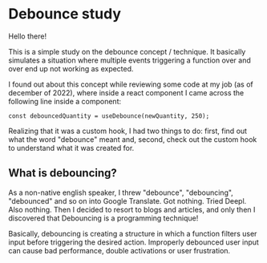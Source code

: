 # Debounce study

Hello there!

This is a simple study on the debounce concept / technique. It basically simulates a situation where multiple events triggering a function over and over end up not working as expected.

I found out about this concept while reviewing some code at my job (as of december of 2022), where inside a react component I came across the following line inside a component:

    const debouncedQuantity = useDebounce(newQuantity, 250);

Realizing that it was a custom hook, I had two things to do: first, find out what the word "debounce" meant and, second, check out the custom hook to understand what it was created for.

## What is debouncing?

As a non-native english speaker, I threw "debounce", "debouncing", "debounced" and so on into Google Translate. Got nothing. Tried Deepl. Also nothing. Then I decided to resort to blogs and articles, and only then I discovered that Debouncing is a programming technique!

Basically, debouncing is creating a structure in which a function filters user input before triggering the desired action. Improperly debounced user input can cause bad performance, double activations or user frustration.

